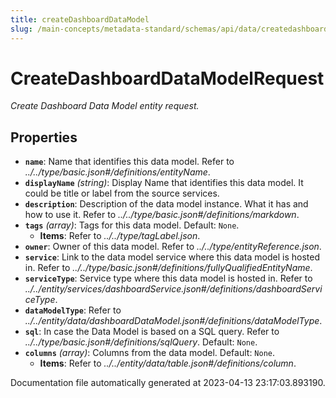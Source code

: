 ```yaml
---
title: createDashboardDataModel
slug: /main-concepts/metadata-standard/schemas/api/data/createdashboarddatamodel
---
```


# CreateDashboardDataModelRequest

*Create Dashboard Data Model entity request.*

## Properties

- **`name`**: Name that identifies this data model. Refer to *../../type/basic.json#/definitions/entityName*.
- **`displayName`** *(string)*: Display Name that identifies this data model. It could be title or label from the source services.
- **`description`**: Description of the data model instance. What it has and how to use it. Refer to *../../type/basic.json#/definitions/markdown*.
- **`tags`** *(array)*: Tags for this data model. Default: `None`.
  - **Items**: Refer to *../../type/tagLabel.json*.
- **`owner`**: Owner of this data model. Refer to *../../type/entityReference.json*.
- **`service`**: Link to the data model service where this data model is hosted in. Refer to *../../type/basic.json#/definitions/fullyQualifiedEntityName*.
- **`serviceType`**: Service type where this data model is hosted in. Refer to *../../entity/services/dashboardService.json#/definitions/dashboardServiceType*.
- **`dataModelType`**: Refer to *../../entity/data/dashboardDataModel.json#/definitions/dataModelType*.
- **`sql`**: In case the Data Model is based on a SQL query. Refer to *../../type/basic.json#/definitions/sqlQuery*. Default: `None`.
- **`columns`** *(array)*: Columns from the data model. Default: `None`.
  - **Items**: Refer to *../../entity/data/table.json#/definitions/column*.


Documentation file automatically generated at 2023-04-13 23:17:03.893190.
